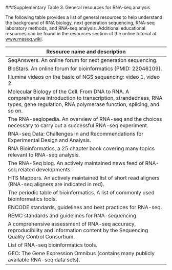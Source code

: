 ###Supplementary Table 3.  General resources for RNA-seq analysis

The following table provides a list of general resources to help understand the background of RNA biology, next generation sequencing, RNA-seq laboratory methods, and RNA-seq analysis.  Additional educational resources can be found in the resources section of the online tutorial at www.rnaseq.wiki. 

| Resource name and description |
| ----------------------------- |
| SeqAnswers.  An online forum for next generation sequencing. |
| BioStars.  An online forum for bioinformatics (PMID: 22046109). |
| Illumina videos on the basic of NGS sequencing: video 1, video 2. |
| Molecular Biology of the Cell. From DNA to RNA.  A comprehensive introduction to transcription, strandedness, RNA types, gene regulation, RNA polymerase function, splicing, and so on. |
| The RNA-seqlopedia.  An overview of RNA-seq and the choices necessary to carry out a successful RNA-seq experiment. |
| RNA-seq Data: Challenges in and Recommendations for Experimental Design and Analysis. |
| RNA Bioinformatics, a 25 chapter book covering many topics relevant to RNA-seq analysis. |
| The RNA-Seq blog.  An actively maintained news feed of RNA-seq related developments. |
| HTS Mappers.  An actively maintained list of short read aligners (RNA-seq aligners are indicated in red). |
| The periodic table of bioinformatics.  A list of commonly used bioinformatics tools. |
| ENCODE standards, guidelines and best practices for RNA-seq. |
| REMC standards and guidelines for RNA-sequencing. |
| A comprehensive assessment of RNA-seq accuracy, reproducibility and information content by the Sequencing Quality Control Consortium. |
| List of RNA-seq bioinformatics tools. | 
| GEO: The Gene Expression Omnibus (contains many publicly available RNA-seq data sets). |


